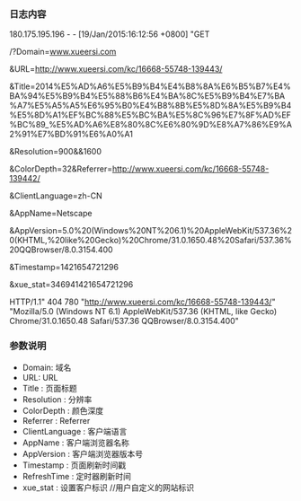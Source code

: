 ### 日志内容

180.175.195.196 - - [19/Jan/2015:16:12:56 +0800] "GET 

/?Domain=www.xueersi.com

&URL=http://www.xueersi.com/kc/16668-55748-139443/

&Title=2014%E5%AD%A6%E5%B9%B4%E4%B8%8A%E6%B5%B7%E4%BA%94%E5%B9%B4%E5%88%B6%E4%BA%8C%E5%B9%B4%E7%BA%A7%E5%A5%A5%E6%95%B0%E4%B8%8B%E5%8D%8A%E5%B9%B4%E5%8D%A1%EF%BC%88%E5%BC%BA%E5%8C%96%E7%8F%AD%EF%BC%89_%E5%AD%A6%E8%80%8C%E6%80%9D%E8%A7%86%E9%A2%91%E7%BD%91%E6%A0%A1

&Resolution=900&&1600

&ColorDepth=32&Referrer=http://www.xueersi.com/kc/16668-55748-139442/

&ClientLanguage=zh-CN

&AppName=Netscape

&AppVersion=5.0%20(Windows%20NT%206.1)%20AppleWebKit/537.36%20(KHTML,%20like%20Gecko)%20Chrome/31.0.1650.48%20Safari/537.36%20QQBrowser/8.0.3154.400

&Timestamp=1421654721296

&xue_stat=346941421654721296 

HTTP/1.1" 404 780 "http://www.xueersi.com/kc/16668-55748-139443/" "Mozilla/5.0 (Windows NT 6.1) AppleWebKit/537.36 (KHTML, like Gecko) Chrome/31.0.1650.48 Safari/537.36 QQBrowser/8.0.3154.400"


### 参数说明

+ Domain: 域名
+ URL:    URL
+ Title : 页面标题
+ Resolution : 分辨率
+ ColorDepth : 颜色深度
+ Referrer :  Referrer
+ ClientLanguage : 客户端语言
+ AppName : 客户端浏览器名称
+ AppVersion : 客户端浏览器版本号
+ Timestamp : 页面刷新时间戳
+ RefreshTime : 定时器刷新时间
+ xue_stat : 设置客户标识
//用户自定义的网站标识
